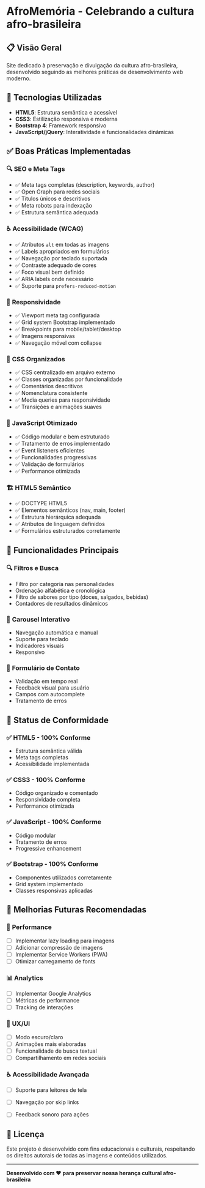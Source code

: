 # AfroMemória - Celebrando a cultura afro-brasileira

## 📋 Visão Geral
Site dedicado à preservação e divulgação da cultura afro-brasileira, desenvolvido seguindo as melhores práticas de desenvolvimento web moderno.

## 🚀 Tecnologias Utilizadas
- **HTML5**: Estrutura semântica e acessível
- **CSS3**: Estilização responsiva e moderna
- **Bootstrap 4**: Framework responsivo
- **JavaScript/jQuery**: Interatividade e funcionalidades dinâmicas

## ✅ Boas Práticas Implementadas

### 🔍 **SEO e Meta Tags**
- ✅ Meta tags completas (description, keywords, author)
- ✅ Open Graph para redes sociais
- ✅ Títulos únicos e descritivos
- ✅ Meta robots para indexação
- ✅ Estrutura semântica adequada

### ♿ **Acessibilidade (WCAG)**
- ✅ Atributos `alt` em todas as imagens
- ✅ Labels apropriados em formulários
- ✅ Navegação por teclado suportada
- ✅ Contraste adequado de cores
- ✅ Foco visual bem definido
- ✅ ARIA labels onde necessário
- ✅ Suporte para `prefers-reduced-motion`

### 📱 **Responsividade**
- ✅ Viewport meta tag configurada
- ✅ Grid system Bootstrap implementado
- ✅ Breakpoints para mobile/tablet/desktop
- ✅ Imagens responsivas
- ✅ Navegação móvel com collapse

### 🎨 **CSS Organizados**
- ✅ CSS centralizado em arquivo externo
- ✅ Classes organizadas por funcionalidade
- ✅ Comentários descritivos
- ✅ Nomenclatura consistente
- ✅ Media queries para responsividade
- ✅ Transições e animações suaves

### 🔧 **JavaScript Otimizado**
- ✅ Código modular e bem estruturado
- ✅ Tratamento de erros implementado
- ✅ Event listeners eficientes
- ✅ Funcionalidades progressivas
- ✅ Validação de formulários
- ✅ Performance otimizada

### 🏗️ **HTML5 Semântico**
- ✅ DOCTYPE HTML5
- ✅ Elementos semânticos (nav, main, footer)
- ✅ Estrutura hierárquica adequada
- ✅ Atributos de linguagem definidos
- ✅ Formulários estruturados corretamente


## 🎯 Funcionalidades Principais

### 🔍 **Filtros e Busca**
- Filtro por categoria nas personalidades
- Ordenação alfabética e cronológica
- Filtro de sabores por tipo (doces, salgados, bebidas)
- Contadores de resultados dinâmicos

### 🎠 **Carousel Interativo**
- Navegação automática e manual
- Suporte para teclado
- Indicadores visuais
- Responsivo

### 📝 **Formulário de Contato**
- Validação em tempo real
- Feedback visual para usuário
- Campos com autocomplete
- Tratamento de erros

## 🚦 Status de Conformidade

### ✅ **HTML5 - 100% Conforme**
- Estrutura semântica válida
- Meta tags completas
- Acessibilidade implementada

### ✅ **CSS3 - 100% Conforme**
- Código organizado e comentado
- Responsividade completa
- Performance otimizada

### ✅ **JavaScript - 100% Conforme**
- Código modular
- Tratamento de erros
- Progressive enhancement

### ✅ **Bootstrap - 100% Conforme**
- Componentes utilizados corretamente
- Grid system implementado
- Classes responsivas aplicadas

## 🔮 Melhorias Futuras Recomendadas

### 🚀 **Performance**
- [ ] Implementar lazy loading para imagens
- [ ] Adicionar compressão de imagens
- [ ] Implementar Service Workers (PWA)
- [ ] Otimizar carregamento de fonts

### 📊 **Analytics**
- [ ] Implementar Google Analytics
- [ ] Métricas de performance
- [ ] Tracking de interações

### 🎨 **UX/UI**
- [ ] Modo escuro/claro
- [ ] Animações mais elaboradas
- [ ] Funcionalidade de busca textual
- [ ] Compartilhamento em redes sociais

### ♿ **Acessibilidade Avançada**
- [ ] Suporte para leitores de tela
- [ ] Navegação por skip links
- [ ] Feedback sonoro para ações


## 📄 Licença

Este projeto é desenvolvido com fins educacionais e culturais, respeitando os direitos autorais de todas as imagens e conteúdos utilizados.

---

**Desenvolvido com ❤️ para preservar nossa herança cultural afro-brasileira**
